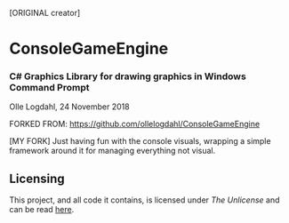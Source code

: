 [ORIGINAL creator]
# ConsoleGameEngine
### C# Graphics Library for drawing graphics in Windows Command Prompt
Olle Logdahl, 24 November 2018

FORKED FROM: https://github.com/ollelogdahl/ConsoleGameEngine

[MY FORK]
Just having fun with the console visuals, wrapping a simple framework around it for managing 
everything not visual.

## Licensing

This project, and all code it contains, is licensed under *The Unlicense* and can be read [here](UNLICENSE).
